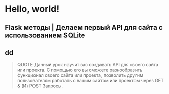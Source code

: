 <h1> Hello, world! </h1>

<h2>Flask методы | Делаем первый API для сайта с использованием SQLite</h2>

dd
---
> QUOTE
> Данный урок научит вас создавать API для своего сайта или проекта. С помощью его вы сможете разнообразить функционал своего сайта или проекта, позволить другим пользователям работать с вашим сайтом или проектом через GET & (И) POST Запросы.
